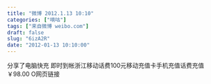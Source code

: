 ```yaml
---
title: "微博 2012.1.13 10:10"
categories: ["嘀咕"]
tags: ["来自微博 weibo.com"]
draft: false
slug: "6izA2R"
date: "2012-01-13 10:10:00"
---
```


<p>分享了电脑快充 即时到帐浙江移动话费100元移动充值卡手机充值话费充值￥98.00 O网页链接 ​​​​</p>
